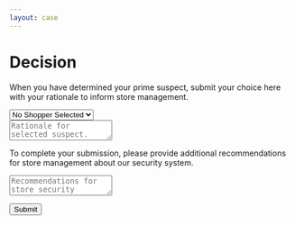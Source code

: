 ```yaml
---
layout: case
---
```

<div class="content decision-form" data-view="decision">
    <h1 class="uppercase">Decision</h1>
    <p>When you have determined your prime suspect, submit your choice here with your rationale to inform store management.</p>
    <div class="form">
        <select>
            <option value="None" selected>No Shopper Selected</option>
            <option value="Shopper #1263">Shopper #1263</option>
            <option value="Shopper #6871">Shopper #6871</option>
            <option value="Shopper #6362">Shopper #6362</option>
            <option value="Shopper #1943">Shopper #1943</option>
            <option value="Shopper #2193">Shopper #2193</option>
        </select>
    </div>
    <div class="form">
        <textarea id="rationale" placeholder="Rationale for selected suspect."></textarea>
    </div>
    <div id="secret-form" class="hidden">
        <p>To complete your submission, please provide additional recommendations for store management about our security system.</p>
        <div class="form">
            <textarea id="recommendations" placeholder="Recommendations for store security system."></textarea>
        </div>
    </div>
    <p class="message"></p>
    <div class="form">
        <button>Submit</button>
    </div>
</div>